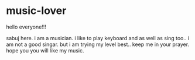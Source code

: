 # music-lover

hello everyone!!!

sabuj here. i am a musician. i like to play keyboard and as well as sing too.. i am not a good singar.
but i am trying my level best.. keep me in your prayer. hope you you will like my music.
